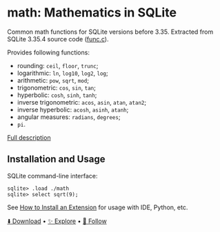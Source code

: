 # math: Mathematics in SQLite

Common math functions for SQLite versions before 3.35.
Extracted from SQLite 3.35.4 source code ([func.c](https://sqlite.org/src/file/src/func.c)).

Provides following functions:

-   rounding: `ceil`, `floor`, `trunc`;
-   logarithmic: `ln`, `log10`, `log2`, `log`;
-   arithmetic: `pow`, `sqrt`, `mod`;
-   trigonometric: `cos`, `sin`, `tan`;
-   hyperbolic: `cosh`, `sinh`, `tanh`;
-   inverse trigonometric: `acos`, `asin`, `atan`, `atan2`;
-   inverse hyperbolic: `acosh`, `asinh`, `atanh`;
-   angular measures: `radians`, `degrees`;
-   `pi`.

[Full description](https://sqlite.org/lang_mathfunc.html)

## Installation and Usage

SQLite command-line interface:

```
sqlite> .load ./math
sqlite> select sqrt(9);
```

See [How to Install an Extension](install.md) for usage with IDE, Python, etc.

[⬇️ Download](https://github.com/nalgeon/sqlean/releases/latest) •
[✨ Explore](https://github.com/nalgeon/sqlean) •
[🚀 Follow](https://antonz.org/subscribe/)
